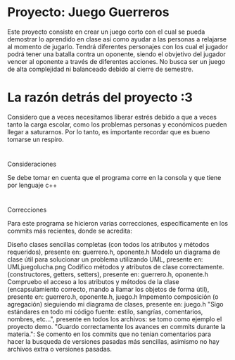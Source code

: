 # Proyecto: Juego Guerreros

Este proyecto consiste en crear un juego corto con el cual se pueda demostrar lo aprendido en clase así como ayudar a las personas a relajarse al momento de jugarlo. Tendrá diferentes personajes con los cual el jugador podrá tener una batalla contra un oponente, siendo el obvjetivo del jugador vencer al oponente a través de diferentes acciones. No busca ser un juego de alta complejidad ni balanceado debido al cierre de semestre.

# La razón detrás del proyecto :3

Considero que a veces necesitamos liberar estrés debido a que a veces tanto la carga escolar, como los problemas personas y económicos pueden llegar a saturarnos. Por lo tanto, es importante recordar que es bueno tomarse un respiro. 

# 
Consideraciones

Se debe tomar en cuenta que el programa corre en la consola y que tiene por lenguaje c++

#
Correcciones

Para este programa se hicieron varias correcciones, específicamente en los commits más recientes, donde se acredita:

Diseño clases sencillas completas (con todos los atributos y métodos requeridos), presente en: guerrero.h, oponente.h
Modelo un diagrama de clase útil para solucionar un problema utilizando UML, presente en: UMLjuegolucha.png
Codifico métodos y atributos de clase correctamente. (constructores, getters, setters), presente en: guerrero.h, oponente.h
Compruebo el acceso a los atributos y métodos de la clase (encapsulamiento correcto, mando a llamar los objetos de forma útil), presente en: guerrero.h, oponente.h, juego.h
Impemento composición (o agregación) sieguiendo mi diagrama de clases, presente en: juego.h
"Sigo estándares en todo mi código fuente: estilo, sangrías, comentarios, nombres, etc...", presente en todos los archivos: se tomo como ejemplo el proyecto demo.
"Guardo correctamente los avances en commits durante la materia.": Se comento en los commits que no tenian comentarios para hacer la busqueda de versiones pasadas más sencillas, asimismo no hay archivos extra o versiones pasadas.
